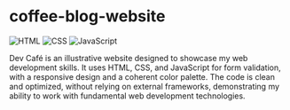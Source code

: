 # coffee-blog-website

<img src="https://img.shields.io/badge/HTML5-E34F26?style=flat&logo=html5&logoColor=white" alt="HTML">  
<img src="https://img.shields.io/badge/CSS3-1572B6?style=flat&logo=css3&logoColor=white" alt="CSS">  
<img src="https://img.shields.io/badge/JavaScript-F7DF1E?style=flat&logo=javascript&logoColor=white" alt="JavaScript">

Dev Café is an illustrative website designed to showcase my web development skills. It uses HTML, CSS, and JavaScript for form validation, with a responsive design and a coherent color palette. The code is clean and optimized, without relying on external frameworks, demonstrating my ability to work with fundamental web development technologies.
